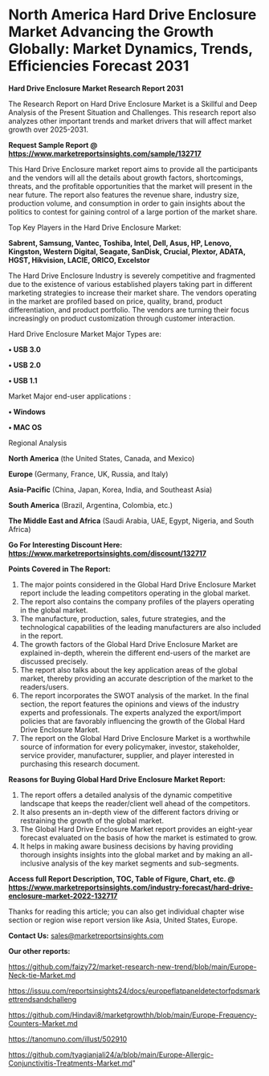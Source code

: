# North America Hard Drive Enclosure Market Advancing the Growth Globally: Market Dynamics, Trends, Efficiencies Forecast 2031

<strong>Hard Drive Enclosure Market Research Report 2031</strong>

The Research Report on Hard Drive Enclosure Market is a Skillful and Deep Analysis of the Present Situation and Challenges. This research report also analyzes other important trends and market drivers that will affect market growth over 2025-2031.

<strong>Request Sample Report @ <a href=https://www.marketreportsinsights.com/sample/132717>https://www.marketreportsinsights.com/sample/132717</a></strong>

This Hard Drive Enclosure market report aims to provide all the participants and the vendors will all the details about growth factors, shortcomings, threats, and the profitable opportunities that the market will present in the near future. The report also features the revenue share, industry size, production volume, and consumption in order to gain insights about the politics to contest for gaining control of a large portion of the market share.

Top Key Players in the Hard Drive Enclosure Market:

<strong>Sabrent, Samsung, Vantec, Toshiba, Intel, Dell, Asus, HP, Lenovo, Kingston, Western Digital, Seagate, SanDisk, Crucial, Plextor, ADATA, HGST, Hikvision, LACIE, ORICO, Excelstor</strong>

The Hard Drive Enclosure Industry is severely competitive and fragmented due to the existence of various established players taking part in different marketing strategies to increase their market share. The vendors operating in the market are profiled based on price, quality, brand, product differentiation, and product portfolio. The vendors are turning their focus increasingly on product customization through customer interaction.

Hard Drive Enclosure Market Major Types are:

<strong>• USB 3.0

• USB 2.0

• USB 1.1</strong>

Market Major end-user applications :

<strong>• Windows

• MAC OS</strong>

Regional Analysis

</u><strong><b>North America</b></strong> (the United States, Canada, and Mexico)

<strong><b>Europe </b></strong>(Germany, France, UK, Russia, and Italy)

<strong><b>Asia-Pacific</b></strong> (China, Japan, Korea, India, and Southeast Asia)

<strong><b>South America</b></strong> (Brazil, Argentina, Colombia, etc.)

<strong><b>The Middle East and Africa</b></strong> (Saudi Arabia, UAE, Egypt, Nigeria, and South Africa)

<strong>Go For Interesting Discount Here: <a href=https://www.marketreportsinsights.com/discount/132717>https://www.marketreportsinsights.com/discount/132717</a></strong>

<strong>Points Covered in The Report:</strong>
<ol>
  <li>The major points considered in the Global Hard Drive Enclosure Market report include the leading competitors operating in the global market.</li>
  <li>The report also contains the company profiles of the players operating in the global market.</li>
  <li>The manufacture, production, sales, future strategies, and the technological capabilities of the leading manufacturers are also included in the report.</li>
  <li>The growth factors of the Global Hard Drive Enclosure Market are explained in-depth, wherein the different end-users of the market are discussed precisely.</li>
  <li>The report also talks about the key application areas of the global market, thereby providing an accurate description of the market to the readers/users.</li>
  <li>The report incorporates the SWOT analysis of the market. In the final section, the report features the opinions and views of the industry experts and professionals. The experts analyzed the export/import policies that are favorably influencing the growth of the Global Hard Drive Enclosure Market.</li>
  <li>The report on the Global Hard Drive Enclosure Market is a worthwhile source of information for every policymaker, investor, stakeholder, service provider, manufacturer, supplier, and player interested in purchasing this research document.</li>
</ol>
<strong>Reasons for Buying Global Hard Drive Enclosure Market Report:</strong>

<ol>
  <li>The report offers a detailed analysis of the dynamic competitive landscape that keeps the reader/client well ahead of the competitors.</li>
  <li>It also presents an in-depth view of the different factors driving or restraining the growth of the global market.</li>
  <li>The Global Hard Drive Enclosure Market report provides an eight-year forecast evaluated on the basis of how the market is estimated to grow.</li>
  <li>It helps in making aware business decisions by having providing thorough insights insights into the global market and by making an all-inclusive analysis of the key market segments and sub-segments.</li>
</ol>
<strong>Access full Report Description, TOC, Table of Figure, Chart, etc. @ <a href=https://www.marketreportsinsights.com/industry-forecast/hard-drive-enclosure-market-2022-132717>https://www.marketreportsinsights.com/industry-forecast/hard-drive-enclosure-market-2022-132717</a></strong>


Thanks for reading this article; you can also get individual chapter wise section or region wise report version like Asia, United States, Europe.

<strong>Contact Us:</strong>
sales@marketreportsinsights.com

<strong>Our other reports:</strong>

<a href=https://github.com/faizy72/market-research-new-trend/blob/main/Europe-Neck-tie-Market.md>https://github.com/faizy72/market-research-new-trend/blob/main/Europe-Neck-tie-Market.md</a>

<a href=https://issuu.com/reportsinsights24/docs/europeflatpaneldetectorfpdsmarkettrendsandchalleng>https://issuu.com/reportsinsights24/docs/europeflatpaneldetectorfpdsmarkettrendsandchalleng</a>

<a href=https://github.com/Hindavi8/marketgrowthh/blob/main/Europe-Frequency-Counters-Market.md>https://github.com/Hindavi8/marketgrowthh/blob/main/Europe-Frequency-Counters-Market.md</a>

<a href=https://tanomuno.com/illust/502910>https://tanomuno.com/illust/502910</a>

<a href=https://github.com/tyagianjali24/a/blob/main/Europe-Allergic-Conjunctivitis-Treatments-Market.md>https://github.com/tyagianjali24/a/blob/main/Europe-Allergic-Conjunctivitis-Treatments-Market.md</a>"
